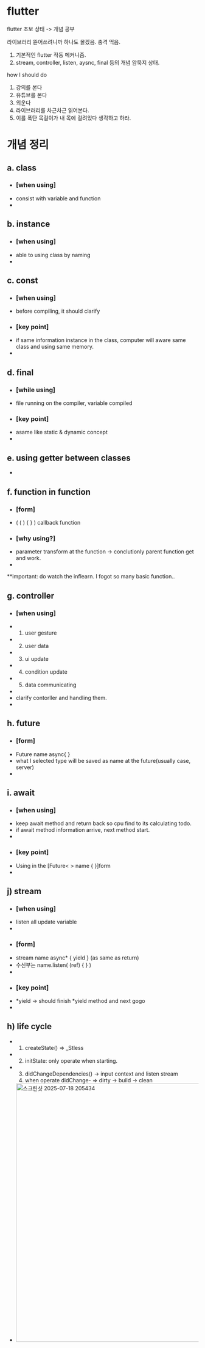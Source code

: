 # flutter
flutter 초보 상태 -> 개념 공부

라이브러리 뜯어쓰려니까 하나도 몰겠음. 충격 먹음.
1. 기본적인 flutter 작동 메커니즘.
2. stream, controller, listen, aysnc, final 등의 개념 암묵지 상태.

how I should do
1. 강의를 본다
2. 유튜브를 본다
3. 외운다
4. 라이브러리를 차근차근 읽어본다.
5. 이를 폭탄 목걸이가 내 목에 걸려있다 생각하고 하라.


# 개념 정리

a. class
- 
- ### [when using]
- consist with variable and function
-


b. instance 
-
- ### [when using]
- able to using class by naming
-


c. const 
-
- ### [when using]
- before compiling, it should clarify
- ### [key point]
- if same information instance in the class, computer will aware same class and using same memory.
-

d. final 
-
- ### [while using]
- file running on the compiler, variable compiled
- ### [key point]
- asame like static & dynamic concept
-


e. using getter between classes
-
-


f. function in function
-
- ### [form]
- ( ( ) { } ) callback function
- ### [why using?]
- parameter transform at the function -> conclutionly parent function get and work.
-


**important: do watch the inflearn. I fogot so many basic function..



g. controller
-
- ### [when using]
- 1. user gesture
- 2. user data
- 3. ui update
- 4. condition update
- 5. data communicating
-
- clarify contorller and handling them.
-

h. future
- 
- ### [form]
- Future <generic type> name async{ }
- what I selected type will be saved as name at the future(usually case, server)
-


i. await
-
- ### [when using]
- keep await method and return back so cpu find to its calculating todo. 
- if await method information arrive, next method start.
-
- ### [key point]
- Using in the [Future< > name { }]form
-


j) stream
- 
- ### [when using]
- listen all update variable
-
- ### [form]
- stream<generic type> name async* { yield } (as same as return)
- 수신부는 name.listen( (ref) { } )
-
- ### [key point]
- *yield -> should finish *yield method and next gogo
-

h) life cycle
-
- 1. createState() => _Stless
- 2. initState: only operate when starting.
- 3. didChangeDependencies() -> input context and listen stream
  4. when operate didChange- => dirty -> build -> clean
- <img width="1225" height="677" alt="스크린샷 2025-07-18 205434" src="https://github.com/user-attachments/assets/5c7a8053-7975-4992-b4b7-b5d7aed2f825" />
